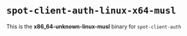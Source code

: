 # `spot-client-auth-linux-x64-musl`

This is the **x86_64-unknown-linux-musl** binary for `spot-client-auth`
